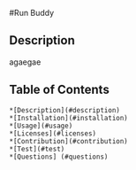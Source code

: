 
  #Run Buddy

  ## Description
  agaegae

  ## Table of Contents
    *[Description](#description)
    *[Installation](#installation)
    *[Usage](#usage)
    *[Licenses](#licenses)
    *[Contribution](#contribution)
    *[Test](#test)
    *[Questions] (#questions)

  

